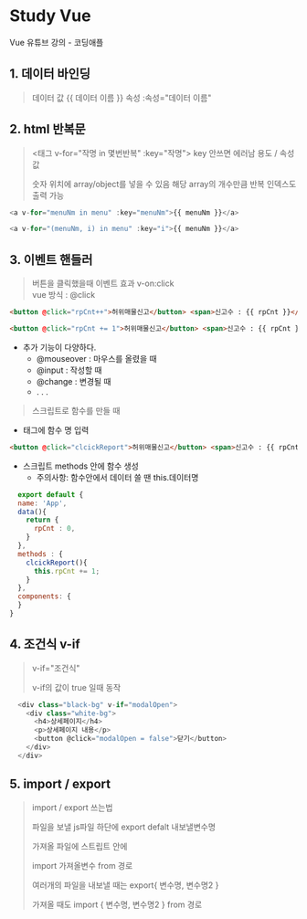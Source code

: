 # Study Vue

Vue 유튜브 강의 - 코딩애플


## 1. 데이터 바인딩

 >데이터 값   {{ 데이터 이름 }}
 >속성         :속성="데이터 이름"



## 2. html 반복문
> <태그 v-for="작명 in 몇번반복" :key="작명">
> key 안쓰면 에러남 용도 / 속성 값
>
> 숫자 위치에 array/object를 넣을 수 있음
> 해당 array의 개수만큼 반복
>인덱스도 출력 가능
 
```js
<a v-for="menuNm in menu" :key="menuNm">{{ menuNm }}</a>
```
```js
<a v-for="(menuNm, i) in menu" :key="i">{{ menuNm }}</a>
```




## 3. 이벤트 핸들러
> 버튼을 클릭했을때 이벤트 효과
> v-on:click   
>vue 방식 : @click

```html
<button @click="rpCnt++">허위매물신고</button> <span>신고수 : {{ rpCnt }}</span>
```
```html
<button @click="rpCnt += 1">허위매물신고</button> <span>신고수 : {{ rpCnt }}</span>
```

- 추가 기능이 다양하다.
    - @mouseover  : 마우스를 올렸을 때
    - @input : 작성할 때
    - @change : 변경될 때 
    - . . .
   
> 스크립트로 함수를 만들 때
- 태그에 함수 명 입력
```html
<button @click="clcickReport">허위매물신고</button> <span>신고수 : {{ rpCnt }}</span>
```
- 스크립트 methods 안에 함수 생성
    - 주의사항: 함수안에서 데이터 쓸 땐 this.데이터명 
```js
  export default {
  name: 'App',
  data(){
    return {
      rpCnt : 0,
    }
  },
  methods : {
    clcickReport(){
      this.rpCnt += 1;
    }
  },
  components: {
  }
}
```


## 4. 조건식 v-if
> v-if="조건식"
>
> v-if의 값이 true 일때 동작
```js
  <div class="black-bg" v-if="modalOpen">
    <div class="white-bg">
      <h4>상세페이지</h4>
      <p>상세페이지 내용</p>
      <button @click="modalOpen = false">닫기</button>
    </div>
  </div>
```

## 5. import / export
>  import / export 쓰는법 
>
> 파일을 보낼 js파일 하단에 export defalt 내보낼변수명
>
> 가져올 파일에 스트립트 안에 
>
> import 가져올변수 from 경로
>
> 여러개의 파일을 내보낼 때는 export{ 변수명, 변수명2 }
>
> 가져올 때도 import { 변수명, 변수명2 } from 경로
